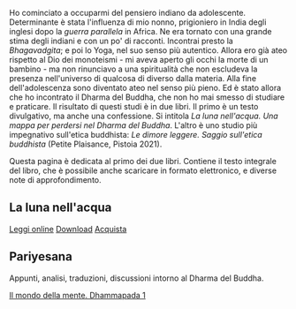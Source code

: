 <link rel="stylesheet" href="./assets/style.css">

Ho cominciato a occuparmi del pensiero indiano da adolescente. Determinante è stata l'influenza di mio nonno, prigioniero in India degli inglesi dopo la _guerra parallela_ in Africa. Ne era tornato con una grande stima degli indiani e con un po' di racconti. Incontrai presto la _Bhagavadgita_; e poi lo Yoga, nel suo senso più autentico. Allora ero già ateo rispetto al Dio dei monoteismi - mi aveva aperto gli occhi la morte di un bambino - ma non rinunciavo a una spiritualità che non escludeva la presenza nell'universo di qualcosa di diverso dalla materia. Alla fine dell'adolescenza sono diventato ateo nel senso più pieno. Ed è stato allora che ho incontrato il Dharma del Buddha, che non ho mai smesso di studiare e praticare. Il risultato di questi studi è in due libri. Il primo è un testo divulgativo, ma anche una confessione. Si intitola _La luna nell'acqua. Una mappa per perdersi nel Dharma del Buddha_. L'altro è uno studio più impegnativo sull'etica buddhista: _Le dimore leggere. Saggio sull'etica buddhista_ (Petite Plaisance, Pistoia 2021).

Questa pagina è dedicata al primo dei due libri. Contiene il testo integrale del libro, che è possibile anche scaricare in formato elettronico, e diverse note di approfondimento.

## La luna nell'acqua

<a href="https://antonio-vigilante.github.io/luna/index.md" class="button orange">Leggi online</a>   <a href="" class="button green">Download</a>   <a href="https://antonio-vigilant" class="button purple">Acquista</a>

## Pariyesana 

Appunti, analisi, traduzioni, discussioni intorno al Dharma del Buddha.

[Il mondo della mente. Dhammapada 1](dhammapada-1.md)
